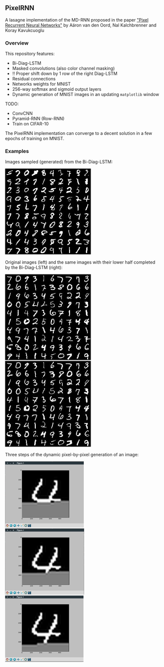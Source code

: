 ## PixelRNN

 A lasagne implementation of the MD-RNN proposed in the paper ["Pixel Recurrent Neural Networks"](https://arxiv.org/abs/1601.06759) by Aäron van den Oord, Nal Kalchbrenner and Koray Kavukcuoglu

### Overview

This repository features:
* Bi-Diag-LSTM
* Masked convolutions (also color channel masking)
* !! Proper shift down by 1 row of the right Diag-LSTM
* Residual connections
* Networks weights for MNIST
* 256-way softmax and sigmoid output layers
* Dynamic generation of MNIST images in an updating `matplotlib` window

TODO:
* ConvCNN
* Pyramid-RNN (Row-RNN)
* Train on CIFAR-10

The PixelRNN implementation can converge to a decent solution in a few epochs of training on MNIST.

### Examples

Images sampled (generated) from the Bi-Diag-LSTM:

![Generated](./data/generated/generated.jpg)

Original images (left) and the same images with their lower half completed by the Bi-Diag-LSTM (right):

![Original](./data/generated/originals.jpg) ![Completed](./data/generated/completed.jpg)

Three steps of the dynamic pixel-by-pixel generation of an image:

![Part1](./data/generated/generation_part1.png) ![Part1](./data/generated/generation_part2.png) ![Part1](./data/generated/generation_part3.png)
